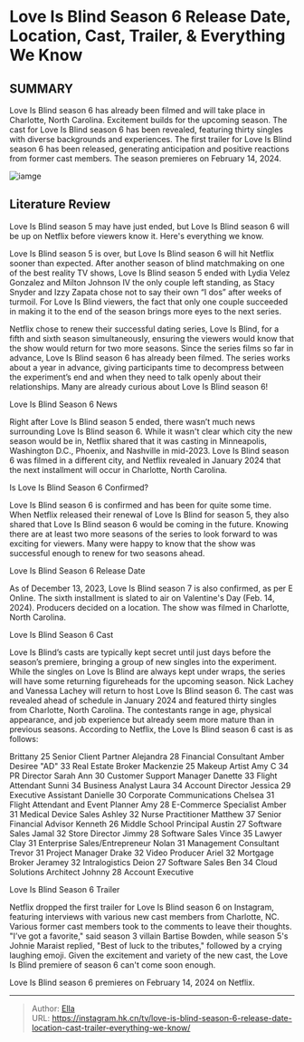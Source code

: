 # Love Is Blind Season 6 Release Date, Location, Cast, Trailer, &amp; Everything We Know


## SUMMARY 



  Love Is Blind season 6 has already been filmed and will take place in Charlotte, North Carolina. Excitement builds for the upcoming season.   The cast for Love Is Blind season 6 has been revealed, featuring thirty singles with diverse backgrounds and experiences.   The first trailer for Love Is Blind season 6 has been released, generating anticipation and positive reactions from former cast members. The season premieres on February 14, 2024.  

![iamge](https://static1.srcdn.com/wordpress/wp-content/uploads/2023/10/love-is-blind-season-6_-everything-we-know.jpg)

## Literature Review

Love Is Blind season 5 may have just ended, but Love Is Blind season 6 will be up on Netflix before viewers know it. Here&#39;s everything we know.




Love Is Blind season 5 is over, but Love Is Blind season 6 will hit Netflix sooner than expected. After another season of blind matchmaking on one of the best reality TV shows, Love Is Blind season 5 ended with Lydia Velez Gonzalez and Milton Johnson IV the only couple left standing, as Stacy Snyder and Izzy Zapata chose not to say their own “I dos” after weeks of turmoil. For Love Is Blind viewers, the fact that only one couple succeeded in making it to the end of the season brings more eyes to the next series.




Netflix chose to renew their successful dating series, Love Is Blind, for a fifth and sixth season simultaneously, ensuring the viewers would know that the show would return for two more seasons. Since the series films so far in advance, Love Is Blind season 6 has already been filmed. The series works about a year in advance, giving participants time to decompress between the experiment’s end and when they need to talk openly about their relationships. Many are already curious about Love Is Blind season 6!


 Love Is Blind Season 6 News 
          

Right after Love Is Blind season 5 ended, there wasn’t much news surrounding Love Is Blind season 6. While it wasn&#39;t clear which city the new season would be in, Netflix shared that it was casting in Minneapolis, Washington D.C., Phoenix, and Nashville in mid-2023. Love Is Blind season 6 was filmed in a different city, and Netflix revealed in January 2024 that the next installment will occur in Charlotte, North Carolina.






 Is Love Is Blind Season 6 Confirmed? 

 

Love Is Blind season 6 is confirmed and has been for quite some time. When Netflix released their renewal of Love Is Blind for season 5, they also shared that Love Is Blind season 6 would be coming in the future. Knowing there are at least two more seasons of the series to look forward to was exciting for viewers. Many were happy to know that the show was successful enough to renew for two seasons ahead.



 Love Is Blind Season 6 Release Date 
          

As of December 13, 2023, Love Is Blind season 7 is also confirmed, as per E Online. The sixth installment is slated to air on Valentine&#39;s Day (Feb. 14, 2024). Producers decided on a location. The show was filmed in Charlotte, North Carolina.






 Love Is Blind Season 6 Cast 
          

Love Is Blind’s casts are typically kept secret until just days before the season’s premiere, bringing a group of new singles into the experiment. While the singles on Love Is Blind are always kept under wraps, the series will have some returning figureheads for the upcoming season. Nick Lachey and Vanessa Lachey will return to host Love Is Blind season 6. The cast was revealed ahead of schedule in January 2024 and featured thirty singles from Charlotte, North Carolina. The contestants range in age, physical appearance, and job experience but already seem more mature than in previous seasons. According to Netflix, the Love Is Blind season 6 cast is as follows:

 Brittany  25  Senior Client Partner   Alejandra  28  Financial Consultant   Amber Desiree &#34;AD&#34;  33  Real Estate Broker   Mackenzie  25  Makeup Artist   Amy C  34  PR Director   Sarah Ann  30  Customer Support Manager   Danette  33  Flight Attendant   Sunni  34  Business Analyst   Laura  34  Account Director   Jessica  29  Executive Assistant   Danielle  30  Corporate Communications   Chelsea  31  Flight Attendant and Event Planner   Amy  28  E-Commerce Specialist   Amber  31  Medical Device Sales   Ashley  32  Nurse Practitioner   Matthew  37  Senior Financial Advisor   Kenneth  26  Middle School Principal   Austin  27  Software Sales   Jamal  32  Store Director   Jimmy  28  Software Sales   Vince  35  Lawyer   Clay  31  Enterprise Sales/Entrepreneur   Nolan  31  Management Consultant   Trevor  31  Project Manager   Drake  32  Video Producer   Ariel  32  Mortgage Broker   Jeramey  32  Intralogistics   Deion  27  Software Sales   Ben  34  Cloud Solutions Architect   Johnny  28  Account Executive   








 Love Is Blind Season 6 Trailer 

 

Netflix dropped the first trailer for Love Is Blind season 6 on Instagram, featuring interviews with various new cast members from Charlotte, NC. Various former cast members took to the comments to leave their thoughts. &#34;I’ve got a favorite,&#34; said season 3 villain Bartise Bowden, while season 5&#39;s Johnie Maraist replied, &#34;Best of luck to the tributes,&#34; followed by a crying laughing emoji. Given the excitement and variety of the new cast, the Love Is Blind premiere of season 6 can&#39;t come soon enough.



Love Is Blind season 6 premieres on February 14, 2024 on Netflix.









---

> Author: [Ella](https://instagram.hk.cn/)  
> URL: https://instagram.hk.cn/tv/love-is-blind-season-6-release-date-location-cast-trailer-everything-we-know/  

